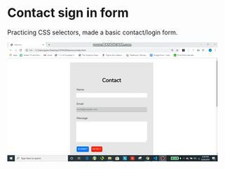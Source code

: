 # Contact sign in form
Practicing CSS selectors, made a basic contact/login form.

![CSS selectors gif](/gif/contact-form.gif)
